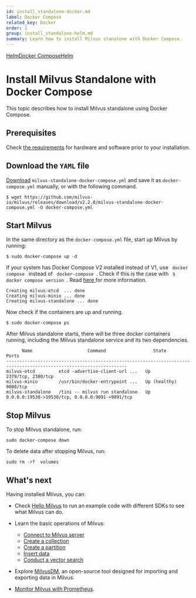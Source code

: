 ```yaml
---
id: install_standalone-docker.md
label: Docker Compose
related_key: Docker
order: 1
group: install_standalone-helm.md
summary: Learn how to install Milvus stanalone with Docker Compose.
---
```


<div class="tab-wrapper"><a href="install_standalone-helm.md" class=''>Helm</a><a href="install_standalone-docker.md" class='active '>Docker Compose</a><a href="install_standalone-operator.md" class=''>Helm</a></div>

# Install Milvus Standalone with Docker Compose

This topic describes how to install Milvus standalone using Docker Compose.

## Prerequisites

Check [the requirements](prerequisite-docker.md) for hardware and software prior to your installation.

## Download the `YAML` file

[Download](https://github.com/milvus-io/milvus/releases/download/v2.2.0/milvus-standalone-docker-compose.yml) `milvus-standalone-docker-compose.yml` and save it as `docker-compose.yml` manually, or with the following command.

```
$ wget https://github.com/milvus-io/milvus/releases/download/v2.2.0/milvus-standalone-docker-compose.yml -O docker-compose.yml
```

## Start Milvus

In the same directory as the `docker-compose.yml` file, start up Milvus by running:

```shell
$ sudo docker-compose up -d
```

<div class="alert note">
If your system has Docker Compose V2 installed instead of V1, use <code> docker compose </code> instead of <code> docker-compose </code>. Check if this is the case with <code> $ docker compose version </code>. Read <a href="https://docs.docker.com/compose/#compose-v2-and-the-new-docker-compose-command"> here </a> for more information.
</div>

```text
Creating milvus-etcd  ... done
Creating milvus-minio ... done
Creating milvus-standalone ... done
```

Now check if the containers are up and running.

```
$ sudo docker-compose ps
```

After Milvus standalone starts, there will be three docker containers running, including the Milvus standalone service and its two dependencies.

```
      Name                     Command                  State                            Ports
--------------------------------------------------------------------------------------------------------------------
milvus-etcd         etcd -advertise-client-url ...   Up             2379/tcp, 2380/tcp
milvus-minio        /usr/bin/docker-entrypoint ...   Up (healthy)   9000/tcp
milvus-standalone   /tini -- milvus run standalone   Up             0.0.0.0:19530->19530/tcp, 0.0.0.0:9091->9091/tcp
```

## Stop Milvus

To stop Milvus standalone, run:
```
sudo docker-compose down
```

To delete data after stopping Milvus, run:
```
sudo rm -rf  volumes
```

## What's next

Having installed Milvus, you can:

- Check [Hello Milvus](example_code.md) to run an example code with different SDKs to see what Milvus can do.

- Learn the basic operations of Milvus:
  - [Connect to Milvus server](manage_connection.md)
  - [Create a collection](create_collection.md)
  - [Create a partition](create_partition.md)
  - [Insert data](insert_data.md)
  - [Conduct a vector search](search.md)

- Explore [MilvusDM](migrate_overview.md), an open-source tool designed for importing and exporting data in Milvus.
- [Monitor Milvus with Prometheus](monitor.md).
